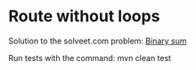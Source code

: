Route without loops
===================

Solution to the solveet.com problem: [Binary sum](http://www.solveet.com/exercises/Suma-de-binarios/46)

Run tests with the command:
	mvn clean test

